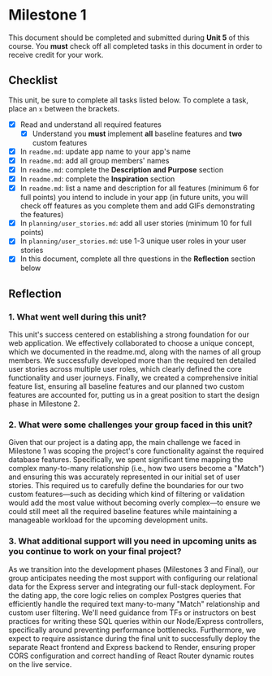 # Milestone 1

This document should be completed and submitted during **Unit 5** of this course. You **must** check off all completed tasks in this document in order to receive credit for your work.

## Checklist

This unit, be sure to complete all tasks listed below. To complete a task, place an `x` between the brackets.

- [X] Read and understand all required features
  - [X] Understand you **must** implement **all** baseline features and **two** custom features
- [X] In `readme.md`: update app name to your app's name
- [X] In `readme.md`: add all group members' names
- [X] In `readme.md`: complete the **Description and Purpose** section
- [X] In `readme.md`: complete the **Inspiration** section
- [X] In `readme.md`: list a name and description for all features (minimum 6 for full points) you intend to include in your app (in future units, you will check off features as you complete them and add GIFs demonstrating the features)
- [X] In `planning/user_stories.md`: add all user stories (minimum 10 for full points)
- [X] In `planning/user_stories.md`: use 1-3 unique user roles in your user stories
- [X] In this document, complete all thre questions in the **Reflection** section below

## Reflection

### 1. What went well during this unit?

This unit's success centered on establishing a strong foundation for our web application. We effectively collaborated to choose a unique concept, which we documented in the readme.md, along with the names of all group members. We successfully developed more than the required ten detailed user stories across multiple user roles, which clearly defined the core functionality and user journeys. Finally, we created a comprehensive initial feature list, ensuring all baseline features and our planned two custom features are accounted for, putting us in a great position to start the design phase in Milestone 2.

### 2. What were some challenges your group faced in this unit?

Given that our project is a dating app, the main challenge we faced in Milestone 1 was scoping the project's core functionality against the required database features. Specifically, we spent significant time mapping the complex many-to-many relationship (i.e., how two users become a "Match") and ensuring this was accurately represented in our initial set of user stories. This required us to carefully define the boundaries for our two custom features—such as deciding which kind of filtering or validation would add the most value without becoming overly complex—to ensure we could still meet all the required baseline features while maintaining a manageable workload for the upcoming development units.

### 3. What additional support will you need in upcoming units as you continue to work on your final project?

As we transition into the development phases (Milestones 3 and Final), our group anticipates needing the most support with configuring our relational data for the Express server and integrating our full-stack deployment. For the dating app, the core logic relies on complex Postgres queries that efficiently handle the required text many-to-many "Match" relationship and custom user filtering. We'll need guidance from TFs or instructors on best practices for writing these SQL queries within our Node/Express controllers, specifically around preventing performance bottlenecks. Furthermore, we expect to require assistance during the final unit to successfully deploy the separate React frontend and Express backend to Render, ensuring proper CORS configuration and correct handling of React Router dynamic routes on the live service.